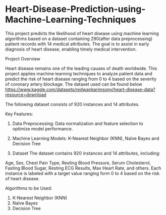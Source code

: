 # Heart-Disease-Prediction-using-Machine-Learning-Techniques
This project predicts the likelihood of heart disease using machine learning algorithms based on a dataset containing 290(after data preprocessing) patient records with 14 medical attributes. The goal is to assist in early diagnosis of heart disease, enabling timely medical intervention.

Project Overview

Heart disease remains one of the leading causes of death worldwide. This project applies machine learning techniques to analyze patient data and predict the risk of heart disease ranging from 0 to 4 based on the severity of coronary artery blockage. 
The dataset used can be found below
https://www.kaggle.com/datasets/redwankarimsony/heart-disease-data?resource=download

The following dataset consists of 920 instances and 14 attributes.

Key Features:
1) Data Preprocessing: Data normalization and feature selection to optimize model performance.
2) Machine Learning Models: K-Nearest Neighbor (KNN), Naïve Bayes and Decision Tree

3) Dataset
The dataset contains 920 instances and 14 attributes, including:

Age, Sex, Chest Pain Type, Resting Blood Pressure, Serum Cholesterol, Fasting Blood Sugar, Resting ECG Results, Max Heart Rate, and others.
Each instance is labeled with a target value ranging form 0 to 4 based on the risk of heart disease.

Algorithms to be Used:
1) K-Nearest Neighbor (KNN)
2) Naïve Bayes
3) Decision Tree
